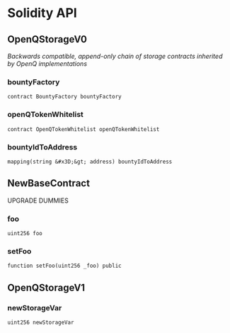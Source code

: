 # Solidity API

## OpenQStorageV0

_Backwards compatible, append-only chain of storage contracts inherited by OpenQ implementations_

### bountyFactory

```solidity
contract BountyFactory bountyFactory
```

### openQTokenWhitelist

```solidity
contract OpenQTokenWhitelist openQTokenWhitelist
```

### bountyIdToAddress

```solidity
mapping(string &#x3D;&gt; address) bountyIdToAddress
```

## NewBaseContract

UPGRADE DUMMIES

### foo

```solidity
uint256 foo
```

### setFoo

```solidity
function setFoo(uint256 _foo) public
```

## OpenQStorageV1

### newStorageVar

```solidity
uint256 newStorageVar
```

